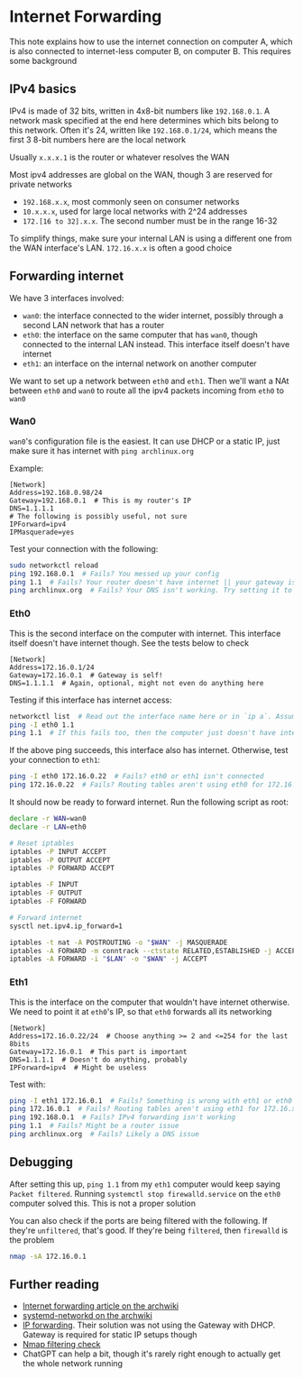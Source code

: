 # Internet Forwarding

This note explains how to use the internet connection on computer A, which is
also connected to internet-less computer B, on computer B. This requires some
background

## IPv4 basics

IPv4 is made of 32 bits, written in 4x8-bit numbers like `192.168.0.1`. A
network mask specified at the end here determines which bits belong to this
network. Often it's 24, written like `192.168.0.1/24`, which means the first 3
8-bit numbers here are the local network

Usually `x.x.x.1` is the router or whatever resolves the WAN

Most ipv4 addresses are global on the WAN, though 3 are reserved for private
networks

 - `192.168.x.x`, most commonly seen on consumer networks
 - `10.x.x.x`, used for large local networks with 2^24 addresses
 - `172.[16 to 32].x.x`. The second number must be in the range 16-32

To simplify things, make sure your internal LAN is using a different one from
the WAN interface's LAN. `172.16.x.x` is often a good choice

## Forwarding internet

We have 3 interfaces involved:

 - `wan0`: the interface connected to the wider internet, possibly through a
   second LAN network that has a router
 - `eth0`: the interface on the same computer that has `wan0`, though connected
   to the internal LAN instead. This interface itself doesn't have internet
 - `eth1`: an interface on the internal network on another computer

We want to set up a network between `eth0` and `eth1`. Then we'll want a NAt
between `eth0` and `wan0` to route all the ipv4 packets incoming from `eth0` to
`wan0`

### Wan0

`wan0`'s configuration file is the easiest. It can use DHCP or a static IP, just
make sure it has internet with `ping archlinux.org`

Example:

```systemd
[Network]
Address=192.168.0.98/24
Gateway=192.168.0.1  # This is my router's IP
DNS=1.1.1.1
# The following is possibly useful, not sure
IPForward=ipv4
IPMasquerade=yes
```

Test your connection with the following:

```bash
sudo networkctl reload
ping 192.168.0.1  # Fails? You messed up your config
ping 1.1  # Fails? Your router doesn't have internet || your gateway is wrong
ping archlinux.org  # Fails? Your DNS isn't working. Try setting it to 1.1.1.1
```

### Eth0

This is the second interface on the computer with internet. This interface
itself doesn't have internet though. See the tests below to check

```systemd
[Network]
Address=172.16.0.1/24
Gateway=172.16.0.1  # Gateway is self!
DNS=1.1.1.1  # Again, optional, might not even do anything here
```

Testing if this interface has internet access:

```bash
networkctl list  # Read out the interface name here or in `ip a`. Assume eth0
ping -I eth0 1.1
ping 1.1  # If this fails too, then the computer just doesn't have internet
```

If the above ping succeeds, this interface also has internet. Otherwise, test
your connection to `eth1`:

```bash
ping -I eth0 172.16.0.22  # Fails? eth0 or eth1 isn't connected
ping 172.16.0.22  # Fails? Routing tables aren't using eth0 for 172.16.x.x
```

It should now be ready to forward internet. Run the following script as root:

```bash
declare -r WAN=wan0
declare -r LAN=eth0

# Reset iptables
iptables -P INPUT ACCEPT
iptables -P OUTPUT ACCEPT
iptables -P FORWARD ACCEPT

iptables -F INPUT
iptables -F OUTPUT
iptables -F FORWARD

# Forward internet
sysctl net.ipv4.ip_forward=1

iptables -t nat -A POSTROUTING -o "$WAN" -j MASQUERADE
iptables -A FORWARD -m conntrack --ctstate RELATED,ESTABLISHED -j ACCEPT
iptables -A FORWARD -i "$LAN" -o "$WAN" -j ACCEPT
```

### Eth1

This is the interface on the computer that wouldn't have internet otherwise. We
need to point it at `eth0`'s IP, so that `eth0` forwards all its networking

```systemd
[Network]
Address=172.16.0.22/24  # Choose anything >= 2 and <=254 for the last 8bits
Gateway=172.16.0.1  # This part is important
DNS=1.1.1.1  # Doesn't do anything, probably
IPForward=ipv4  # Might be useless
```

Test with:

```bash
ping -I eth1 172.16.0.1  # Fails? Something is wrong with eth1 or eth0's connection
ping 172.16.0.1  # Fails? Routing tables aren't using eth1 for 172.16.x.x
ping 192.168.0.1  # Fails? IPv4 forwarding isn't working
ping 1.1  # Fails? Might be a router issue
ping archlinux.org  # Fails? Likely a DNS issue
```

## Debugging

After setting this up, `ping 1.1` from my `eth1` computer would keep saying
`Packet filtered`. Running `systemctl stop firewalld.service` on the `eth0`
computer solved this. This is not a proper solution

You can also check if the ports are being filtered with the following. If
they're `unfiltered`, that's good. If they're being `filtered`, then `firewalld`
is the problem

```bash
nmap -sA 172.16.0.1
```

## Further reading
 - [Internet forwarding article on the
   archwiki](https://wiki.archlinux.org/title/Internet_sharing)
 - [systemd-networkd on the
   archwiki](https://wiki.archlinux.org/title/systemd-networkd)
 - [IP forwarding](https://bbs.archlinux.org/viewtopic.php?id=245264). Their
   solution was not using the Gateway with DHCP. Gateway is required for static
   IP setups though
 - [Nmap filtering
   check](https://www.redhat.com/sysadmin/troubleshoot-packet-filters-network)
 - ChatGPT can help a bit, though it's rarely right enough to actually get the
   whole network running
